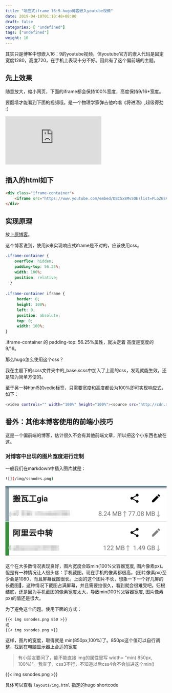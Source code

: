 ```yaml
---
title: "响应式iframe 16:9—hugo博客嵌入youtube视频"
date: 2019-04-10T01:10:48+08:00
draft: false
categories: [ "undefined"]
tags: ["undefined"]
weight: 10
---
```


其实只是博客中想嵌入16：9的youtube视频，但youtube官方的嵌入代码是固定宽度1280，高度720，在手机上表现十分不好。因此有了这个偏前端的主题。
<!--more-->

## 先上效果

随意放大，缩小网页，下面的iframe都会保持100%宽度，高度保持9/16*宽度。

要翻墙才能看到下面的视频哦。是一个物理学家弹吉他吟唱《将进酒》,超级得劲 :）

<div class="iframe-container">
    <iframe src="https://www.youtube.com/embed/DBC5x8Mv5OE?list=PLoZEEVUrMkMSIkfSbEXNQFubB4yOjMz2a" frameborder="0" allow="accelerometer; autoplay; encrypted-media; gyroscope; picture-in-picture" allowfullscreen></iframe>
</div>

## 插入的html如下

```html
<div class="iframe-container">
    <iframe src="https://www.youtube.com/embed/DBC5x8Mv5OE?list=PLoZEEVUrMkMSIkfSbEXNQFubB4yOjMz2a" frameborder="0" allow="accelerometer; autoplay; encrypted-media; gyroscope; picture-in-picture" allowfullscreen></iframe>
</div>
```

## 实现原理

放上[原博客](https://benmarshall.me/responsive-iframes/)。

这个博客说到，使用js来实现响应式iframe是不对的，应该使用css。

```css
.iframe-container {
	overflow: hidden;
	padding-top: 56.25%;
	width: 100%;
	position: relative;
  }
   
.iframe-container iframe {
	 border: 0;
	 height: 100%;
	 left: 0;
	 position: absolute;
	 top: 0;
	 width: 100%;
}
```

.iframe-container 的 padding-top: 56.25%属性，就决定着 高度是宽度的9/16。

那么hugo怎么使用这个css？

我在主题下的scss文件夹中的_base.scss中加入了上面的css，发现就能生效，还是较为简单方便的。

至于另一种html5的vedio标签，只需要宽度和高度都设为100%即可实现响应式，如下：

```bash
<video controls="" width="100%" height="100%"><source src="http://cdn.moontell.cn/robot.mp4" type="video/mp4"></video>
```


## 番外：其他本博客使用的前端小技巧

这是一个偏前端的博客，估计很久不会有其他前端文章，所以把这个小东西也放在这。



### 对博客中出现的图片宽度进行定制

一般我们在markdown中插入图片就是：

```bash
![](/img/ssnodes.png)
```

![](/img/ssnodes.png)

这个在大多数情况表现良好，图片宽度会取min(100%父容器宽度, 图片像素px)。但是有一种情况让人很头疼：手机截图。现在手机的像素都很高，{图片像素px}至少会是1080，而且屏幕截图很长。上面的这个图片不长，想象一下一个好几屏的长截图🤢，这种情况下截图占满屏幕，并且需要拉很久，看到就会很难受吧。归根结底，还是因为手机截图的像素宽度太大，导致min(100%父容器宽度, 图片像素px)的值还是很大。

为了避免这个问题。使用下面的方式：

```
{{< img ssnodes.png 850 >}}
或
{{< img ssnodes.png >}}
```
这样，图片的宽度，取得就是 min(850px,100%)了。850px这个值可以自行调整，找到在电脑显示器上合适的宽度

> 有小朋友要问了，能不能直接 img的属性里写 width= "min( 850px, 100%)"。我查了，css3不行，不知道以后css4会不会加进这个min()


{{< img ssnodes.png >}}

具体可以查看 `layouts/img.html` 指定的hugo shortcode


